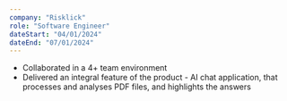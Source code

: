 ```yaml
---
company: "Risklick"
role: "Software Engineer"
dateStart: "04/01/2024"
dateEnd: "07/01/2024"
---
```


- Collaborated in a 4+ team environment
- Delivered an integral feature of the product - AI chat
application, that processes and analyses PDF files, and highlights the answers